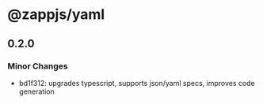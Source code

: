 # @zappjs/yaml

## 0.2.0

### Minor Changes

- bd1f312: upgrades typescript, supports json/yaml specs, improves code generation
